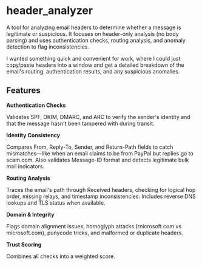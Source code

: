 # header_analyzer

A tool for analyzing email headers to determine whether a message is legitimate or suspicious. It focuses on header-only analysis (no body parsing) and uses authentication checks, routing analysis, and anomaly detection to flag inconsistencies.

I wanted something quick and convenient for work, where I could just copy/paste headers into a window and get a detailed breakdown of the email's routing, authentication results, and any suspicious anomalies.

## Features

**Authentication Checks**

Validates SPF, DKIM, DMARC, and ARC to verify the sender's identity and that the message hasn't been tampered with during transit.

**Identity Consistency**

Compares From, Reply-To, Sender, and Return-Path fields to catch mismatches—like when an email claims to be from PayPal but replies go to scam.com. Also validates Message-ID format and detects legitimate bulk mail indicators.

**Routing Analysis**

Traces the email's path through Received headers, checking for logical hop order, missing relays, and timestamp inconsistencies. Includes reverse DNS lookups and TLS status when available.

**Domain & Integrity**

Flags domain alignment issues, homoglyph attacks (rnicrosoft.com vs microsoft.com), punycode tricks, and malformed or duplicate headers.

**Trust Scoring**

Combines all checks into a weighted score.
